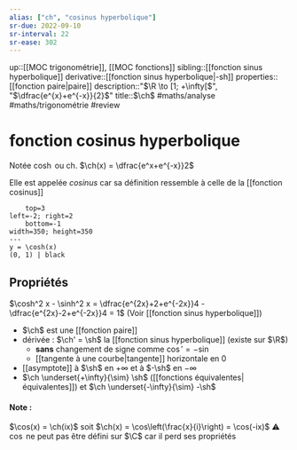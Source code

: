 ```yaml
---
alias: ["ch", "cosinus hyperbolique"]
sr-due: 2022-09-10
sr-interval: 22
sr-ease: 302
---
```

up::[[MOC trigonométrie]], [[MOC fonctions]]
sibling::[[fonction sinus hyperbolique]]
derivative::[[fonction sinus hyperbolique|-sh]]
properties::[[fonction paire|paire]]
description::"$\R \to [1; +\infty[$", "$\dfrac{e^{x}+e^{-x}}{2}$"
title::$\ch$
#maths/analyse #maths/trigonométrie #review 
# fonction cosinus hyperbolique
Notée $\cosh$ ou $\text{ch}$.
$\ch(x) = \dfrac{e^x+e^{-x}}2$

Elle est appelée _cosinus_ car sa définition ressemble à celle de la [[fonction cosinus]]

```desmos-graph
    top=3
left=-2; right=2
    bottom=-1
width=350; height=350
---
y = \cosh(x)
(0, 1) | black
```

## Propriétés
$\cosh^2 x - \sinh^2 x = \dfrac{e^{2x}+2+e^{-2x}}4 - \dfrac{e^{2x}-2+e^{-2x}}4 = 1$
(Voir [[fonction sinus hyperbolique]])

 - $\ch$ est une [[fonction paire]]
 - dérivée : $\ch' = \sh$ la [[fonction sinus hyperbolique]] (existe sur $\R$)
     - **sans** changement de signe comme $\cos' = -\sin$
     - [[tangente à une courbe|tangente]] horizontale en $0$
 - [[asymptote]] à $\sh$ en $+\infty$ et à $-\sh$ en $-\infty$
 - $\ch \underset{+\infty}{\sim} \sh$ ([[fonctions équivalentes|équivalentes]]) et $\ch \underset{-\infty}{\sim} -\sh$


#### Note :
$\cos(x) = \ch(ix)$ soit $\ch(x) = \cos\left(\frac{x}{i}\right) = \cos(-ix)$
⚠️ $\cos$ ne peut pas être défini sur $\C$ car il perd ses propriétés
